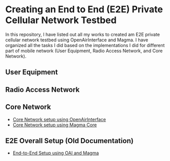 # Creating an End to End (E2E) Private Cellular Network Testbed

In this repository, I have listed out all my works to created am E2E private cellular network testbed using OpenAirInterface and Magma. I have organized all the tasks I did based on the implementations I did for different part of mobile network (User Equipment, Radio Access Network, and Core Network).

## User Equipment

## Radio Access Network

## Core Network 
- [Core Network setup using OpenAirInterface](doc/oai)
- [Core Network setup using Magma Core](doc/magma)

## E2E Overall Setup (Old Documentation)
- [End-to-End Setup using OAI and Magma](https://github.com/nischalaryal/cellular-network-testbed-setup)
